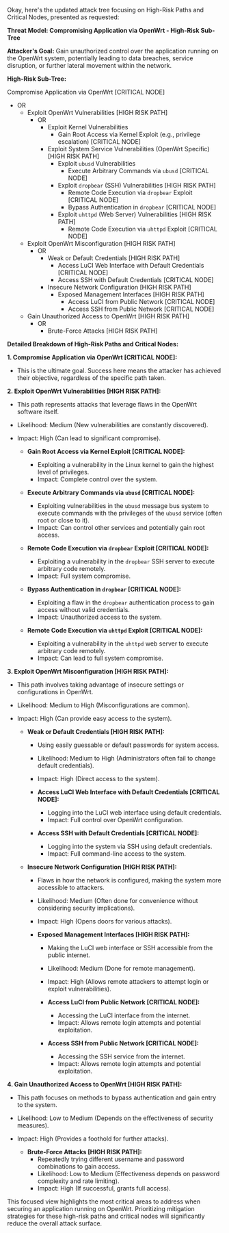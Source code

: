 Okay, here's the updated attack tree focusing on High-Risk Paths and Critical Nodes, presented as requested:

**Threat Model: Compromising Application via OpenWrt - High-Risk Sub-Tree**

**Attacker's Goal:** Gain unauthorized control over the application running on the OpenWrt system, potentially leading to data breaches, service disruption, or further lateral movement within the network.

**High-Risk Sub-Tree:**

Compromise Application via OpenWrt [CRITICAL NODE]
*   OR
    *   Exploit OpenWrt Vulnerabilities [HIGH RISK PATH]
        *   OR
            *   Exploit Kernel Vulnerabilities
                *   Gain Root Access via Kernel Exploit (e.g., privilege escalation) [CRITICAL NODE]
            *   Exploit System Service Vulnerabilities (OpenWrt Specific) [HIGH RISK PATH]
                *   Exploit `ubusd` Vulnerabilities
                    *   Execute Arbitrary Commands via `ubusd` [CRITICAL NODE]
                *   Exploit `dropbear` (SSH) Vulnerabilities [HIGH RISK PATH]
                    *   Remote Code Execution via `dropbear` Exploit [CRITICAL NODE]
                    *   Bypass Authentication in `dropbear` [CRITICAL NODE]
                *   Exploit `uhttpd` (Web Server) Vulnerabilities [HIGH RISK PATH]
                    *   Remote Code Execution via `uhttpd` Exploit [CRITICAL NODE]
    *   Exploit OpenWrt Misconfiguration [HIGH RISK PATH]
        *   OR
            *   Weak or Default Credentials [HIGH RISK PATH]
                *   Access LuCI Web Interface with Default Credentials [CRITICAL NODE]
                *   Access SSH with Default Credentials [CRITICAL NODE]
            *   Insecure Network Configuration [HIGH RISK PATH]
                *   Exposed Management Interfaces [HIGH RISK PATH]
                    *   Access LuCI from Public Network [CRITICAL NODE]
                    *   Access SSH from Public Network [CRITICAL NODE]
    *   Gain Unauthorized Access to OpenWrt [HIGH RISK PATH]
        *   OR
            *   Brute-Force Attacks [HIGH RISK PATH]

**Detailed Breakdown of High-Risk Paths and Critical Nodes:**

**1. Compromise Application via OpenWrt [CRITICAL NODE]:**
*   This is the ultimate goal. Success here means the attacker has achieved their objective, regardless of the specific path taken.

**2. Exploit OpenWrt Vulnerabilities [HIGH RISK PATH]:**
*   This path represents attacks that leverage flaws in the OpenWrt software itself.
*   Likelihood: Medium (New vulnerabilities are constantly discovered).
*   Impact: High (Can lead to significant compromise).

    *   **Gain Root Access via Kernel Exploit [CRITICAL NODE]:**
        *   Exploiting a vulnerability in the Linux kernel to gain the highest level of privileges.
        *   Impact: Complete control over the system.

    *   **Execute Arbitrary Commands via `ubusd` [CRITICAL NODE]:**
        *   Exploiting vulnerabilities in the `ubusd` message bus system to execute commands with the privileges of the `ubusd` service (often root or close to it).
        *   Impact: Can control other services and potentially gain root access.

    *   **Remote Code Execution via `dropbear` Exploit [CRITICAL NODE]:**
        *   Exploiting a vulnerability in the `dropbear` SSH server to execute arbitrary code remotely.
        *   Impact: Full system compromise.

    *   **Bypass Authentication in `dropbear` [CRITICAL NODE]:**
        *   Exploiting a flaw in the `dropbear` authentication process to gain access without valid credentials.
        *   Impact: Unauthorized access to the system.

    *   **Remote Code Execution via `uhttpd` Exploit [CRITICAL NODE]:**
        *   Exploiting a vulnerability in the `uhttpd` web server to execute arbitrary code remotely.
        *   Impact: Can lead to full system compromise.

**3. Exploit OpenWrt Misconfiguration [HIGH RISK PATH]:**
*   This path involves taking advantage of insecure settings or configurations in OpenWrt.
*   Likelihood: Medium to High (Misconfigurations are common).
*   Impact: High (Can provide easy access to the system).

    *   **Weak or Default Credentials [HIGH RISK PATH]:**
        *   Using easily guessable or default passwords for system access.
        *   Likelihood: Medium to High (Administrators often fail to change default credentials).
        *   Impact: High (Direct access to the system).

        *   **Access LuCI Web Interface with Default Credentials [CRITICAL NODE]:**
            *   Logging into the LuCI web interface using default credentials.
            *   Impact: Full control over OpenWrt configuration.

        *   **Access SSH with Default Credentials [CRITICAL NODE]:**
            *   Logging into the system via SSH using default credentials.
            *   Impact: Full command-line access to the system.

    *   **Insecure Network Configuration [HIGH RISK PATH]:**
        *   Flaws in how the network is configured, making the system more accessible to attackers.
        *   Likelihood: Medium (Often done for convenience without considering security implications).
        *   Impact: High (Opens doors for various attacks).

        *   **Exposed Management Interfaces [HIGH RISK PATH]:**
            *   Making the LuCI web interface or SSH accessible from the public internet.
            *   Likelihood: Medium (Done for remote management).
            *   Impact: High (Allows remote attackers to attempt login or exploit vulnerabilities).

            *   **Access LuCI from Public Network [CRITICAL NODE]:**
                *   Accessing the LuCI interface from the internet.
                *   Impact: Allows remote login attempts and potential exploitation.

            *   **Access SSH from Public Network [CRITICAL NODE]:**
                *   Accessing the SSH service from the internet.
                *   Impact: Allows remote login attempts and potential exploitation.

**4. Gain Unauthorized Access to OpenWrt [HIGH RISK PATH]:**
*   This path focuses on methods to bypass authentication and gain entry to the system.
*   Likelihood: Low to Medium (Depends on the effectiveness of security measures).
*   Impact: High (Provides a foothold for further attacks).

    *   **Brute-Force Attacks [HIGH RISK PATH]:**
        *   Repeatedly trying different username and password combinations to gain access.
        *   Likelihood: Low to Medium (Effectiveness depends on password complexity and rate limiting).
        *   Impact: High (If successful, grants full access).

This focused view highlights the most critical areas to address when securing an application running on OpenWrt. Prioritizing mitigation strategies for these high-risk paths and critical nodes will significantly reduce the overall attack surface.